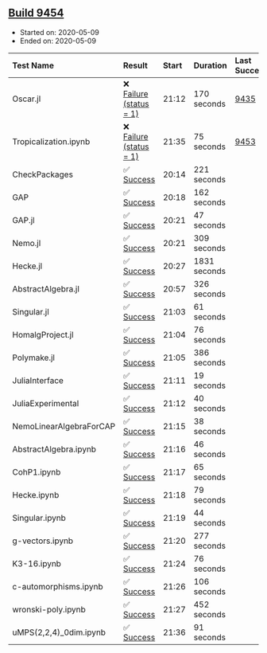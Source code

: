 ## [Build 9454](https://oscarci.mathematik.uni-kl.de/job/oscar/9454/)

* Started on: 2020-05-09
* Ended on: 2020-05-09

| Test Name    | Result | Start | Duration | Last Success | First Failure |
|:-------------|:-------|:------|:---------|:-------------|:--------------|
| Oscar.jl | ❌ [Failure (status = 1)](https://oscarci.mathematik.uni-kl.de/job/oscar/9454/artifact/logs/build-9454/Oscar.jl.log) | 21:12 | 170 seconds | [9435](https://oscarci.mathematik.uni-kl.de/job/oscar/9435/) | [9436](https://oscarci.mathematik.uni-kl.de/job/oscar/9436/) |
| Tropicalization.ipynb | ❌ [Failure (status = 1)](https://oscarci.mathematik.uni-kl.de/job/oscar/9454/artifact/logs/build-9454/Tropicalization.ipynb.log) | 21:35 | 75 seconds | [9453](https://oscarci.mathematik.uni-kl.de/job/oscar/9453/) | [9454](https://oscarci.mathematik.uni-kl.de/job/oscar/9454/) |
| CheckPackages | ✅ [Success](https://oscarci.mathematik.uni-kl.de/job/oscar/9454/artifact/logs/build-9454/CheckPackages.log) | 20:14 | 221 seconds |  |  |
| GAP | ✅ [Success](https://oscarci.mathematik.uni-kl.de/job/oscar/9454/artifact/logs/build-9454/GAP.log) | 20:18 | 162 seconds |  |  |
| GAP.jl | ✅ [Success](https://oscarci.mathematik.uni-kl.de/job/oscar/9454/artifact/logs/build-9454/GAP.jl.log) | 20:21 | 47 seconds |  |  |
| Nemo.jl | ✅ [Success](https://oscarci.mathematik.uni-kl.de/job/oscar/9454/artifact/logs/build-9454/Nemo.jl.log) | 20:21 | 309 seconds |  |  |
| Hecke.jl | ✅ [Success](https://oscarci.mathematik.uni-kl.de/job/oscar/9454/artifact/logs/build-9454/Hecke.jl.log) | 20:27 | 1831 seconds |  |  |
| AbstractAlgebra.jl | ✅ [Success](https://oscarci.mathematik.uni-kl.de/job/oscar/9454/artifact/logs/build-9454/AbstractAlgebra.jl.log) | 20:57 | 326 seconds |  |  |
| Singular.jl | ✅ [Success](https://oscarci.mathematik.uni-kl.de/job/oscar/9454/artifact/logs/build-9454/Singular.jl.log) | 21:03 | 61 seconds |  |  |
| HomalgProject.jl | ✅ [Success](https://oscarci.mathematik.uni-kl.de/job/oscar/9454/artifact/logs/build-9454/HomalgProject.jl.log) | 21:04 | 76 seconds |  |  |
| Polymake.jl | ✅ [Success](https://oscarci.mathematik.uni-kl.de/job/oscar/9454/artifact/logs/build-9454/Polymake.jl.log) | 21:05 | 386 seconds |  |  |
| JuliaInterface | ✅ [Success](https://oscarci.mathematik.uni-kl.de/job/oscar/9454/artifact/logs/build-9454/JuliaInterface.log) | 21:11 | 19 seconds |  |  |
| JuliaExperimental | ✅ [Success](https://oscarci.mathematik.uni-kl.de/job/oscar/9454/artifact/logs/build-9454/JuliaExperimental.log) | 21:12 | 40 seconds |  |  |
| NemoLinearAlgebraForCAP | ✅ [Success](https://oscarci.mathematik.uni-kl.de/job/oscar/9454/artifact/logs/build-9454/NemoLinearAlgebraForCAP.log) | 21:15 | 38 seconds |  |  |
| AbstractAlgebra.ipynb | ✅ [Success](https://oscarci.mathematik.uni-kl.de/job/oscar/9454/artifact/logs/build-9454/AbstractAlgebra.ipynb.log) | 21:16 | 46 seconds |  |  |
| CohP1.ipynb | ✅ [Success](https://oscarci.mathematik.uni-kl.de/job/oscar/9454/artifact/logs/build-9454/CohP1.ipynb.log) | 21:17 | 65 seconds |  |  |
| Hecke.ipynb | ✅ [Success](https://oscarci.mathematik.uni-kl.de/job/oscar/9454/artifact/logs/build-9454/Hecke.ipynb.log) | 21:18 | 79 seconds |  |  |
| Singular.ipynb | ✅ [Success](https://oscarci.mathematik.uni-kl.de/job/oscar/9454/artifact/logs/build-9454/Singular.ipynb.log) | 21:19 | 44 seconds |  |  |
| g-vectors.ipynb | ✅ [Success](https://oscarci.mathematik.uni-kl.de/job/oscar/9454/artifact/logs/build-9454/g-vectors.ipynb.log) | 21:20 | 277 seconds |  |  |
| K3-16.ipynb | ✅ [Success](https://oscarci.mathematik.uni-kl.de/job/oscar/9454/artifact/logs/build-9454/K3-16.ipynb.log) | 21:24 | 76 seconds |  |  |
| c-automorphisms.ipynb | ✅ [Success](https://oscarci.mathematik.uni-kl.de/job/oscar/9454/artifact/logs/build-9454/c-automorphisms.ipynb.log) | 21:26 | 106 seconds |  |  |
| wronski-poly.ipynb | ✅ [Success](https://oscarci.mathematik.uni-kl.de/job/oscar/9454/artifact/logs/build-9454/wronski-poly.ipynb.log) | 21:27 | 452 seconds |  |  |
| uMPS(2,2,4)_0dim.ipynb | ✅ [Success](https://oscarci.mathematik.uni-kl.de/job/oscar/9454/artifact/logs/build-9454/uMPS-2-2-4-_0dim.ipynb.log) | 21:36 | 91 seconds |  |  |
